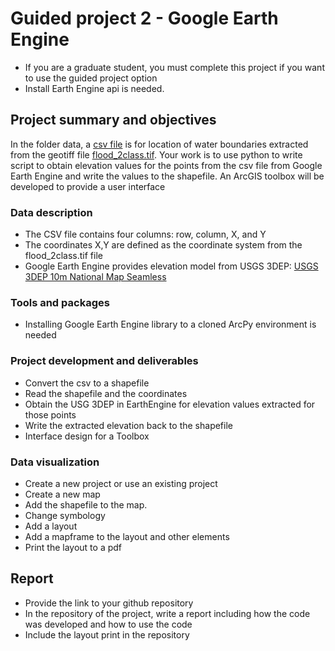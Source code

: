 # Guided project 2 - Google Earth Engine

- If you are a graduate student, you must complete this project if you want to use the guided project option
- Install Earth Engine api is needed.

## Project summary and objectives

In the folder data, a [csv file](./data/boundary.csv) is for location of water boundaries extracted from the geotiff file [flood_2class.tif](./data/flood_2class.tif). Your work is to use python to write script to obtain elevation values for the points from the csv file from Google Earth Engine and write the values to the shapefile. An ArcGIS toolbox will be developed to provide a user interface

### Data description

- The CSV file contains four columns: row, column, X, and Y
- The coordinates X,Y are defined as the coordinate system from the flood_2class.tif file
- Google Earth Engine provides elevation model from USGS 3DEP: [USGS 3DEP 10m National Map Seamless](https://developers.google.com/earth-engine/datasets/catalog/USGS_3DEP_10m)

### Tools and packages

- Installing Google Earth Engine library to a cloned ArcPy environment is needed

### Project development and deliverables

- Convert the csv to a shapefile
- Read the shapefile and the coordinates
- Obtain the USG 3DEP in EarthEngine for elevation values extracted for those points
- Write the extracted elevation back to the shapefile
- Interface design for a Toolbox

### Data visualization

- Create a new project or use an existing project
- Create a new map
- Add the shapefile to the map. 
- Change symbology
- Add a layout
- Add a mapframe to the layout and other elements
- Print the layout to a pdf

## Report

- Provide the link to your github repository
- In the repository of the project, write a report including how the code was developed and how to use the code
- Include the layout print in the repository